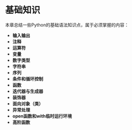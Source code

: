 # 基础知识

本章总结一些Python的基础语法知识点，属于必须掌握的内容：

* **输入输出**
* **注释**
* **运算符**
* **变量**
* **数字类型**
* **字符串**
* **序列**
* **条件和循环控制**
* **函数**
* **迭代器与生成器**
* **装饰器**
* **面向对象（类）**
* **异常处理**
* **open函数和with临时运行环境**
* **高阶函数**


